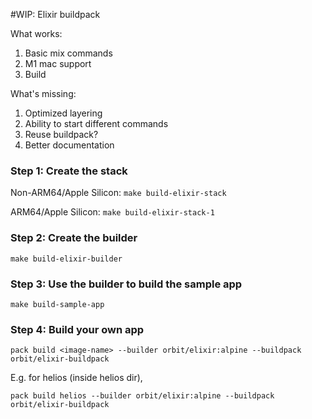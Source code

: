 #WIP: Elixir buildpack

What works:
1. Basic mix commands
2. M1 mac support
3. Build

What's missing:
1. Optimized layering
2. Ability to start different commands
3. Reuse buildpack?
4. Better documentation

### Step 1: Create the stack
Non-ARM64/Apple Silicon: `make build-elixir-stack`

ARM64/Apple Silicon: `make build-elixir-stack-1`

### Step 2: Create the builder
`make build-elixir-builder`

### Step 3: Use the builder to build the sample app
`make build-sample-app`

### Step 4: Build your own app

`pack build <image-name> --builder orbit/elixir:alpine --buildpack orbit/elixir-buildpack`

E.g. for helios (inside helios dir),

`pack build helios --builder orbit/elixir:alpine --buildpack orbit/elixir-buildpack`

